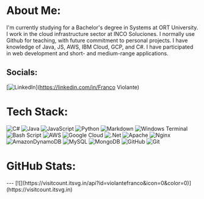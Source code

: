 # About Me:
I'm currently studying for a Bachelor's degree in Systems at ORT University. I work in the cloud infrastructure sector at INCO Soluciones. I normally use Github for teaching, with future commitment to personal projects. I have knowledge of Java, JS, AWS, IBM Cloud, GCP, and C#. I have participated in web development and short- and medium-range applications.


## Socials:
[![LinkedIn](https://img.shields.io/badge/LinkedIn-%230077B5.svg?logo=linkedin&logoColor=white)](https://linkedin.com/in/Franco Violante) 

# Tech Stack:
![C#](https://img.shields.io/badge/c%23-%23239120.svg?style=for-the-badge&logo=csharp&logoColor=white) ![Java](https://img.shields.io/badge/java-%23ED8B00.svg?style=for-the-badge&logo=openjdk&logoColor=white) ![JavaScript](https://img.shields.io/badge/javascript-%23323330.svg?style=for-the-badge&logo=javascript&logoColor=%23F7DF1E) ![Python](https://img.shields.io/badge/python-3670A0?style=for-the-badge&logo=python&logoColor=ffdd54) ![Markdown](https://img.shields.io/badge/markdown-%23000000.svg?style=for-the-badge&logo=markdown&logoColor=white) ![Windows Terminal](https://img.shields.io/badge/Windows%20Terminal-%234D4D4D.svg?style=for-the-badge&logo=windows-terminal&logoColor=white) ![Bash Script](https://img.shields.io/badge/bash_script-%23121011.svg?style=for-the-badge&logo=gnu-bash&logoColor=white) ![AWS](https://img.shields.io/badge/AWS-%23FF9900.svg?style=for-the-badge&logo=amazon-aws&logoColor=white) ![Google Cloud](https://img.shields.io/badge/GoogleCloud-%234285F4.svg?style=for-the-badge&logo=google-cloud&logoColor=white) ![.Net](https://img.shields.io/badge/.NET-5C2D91?style=for-the-badge&logo=.net&logoColor=white) ![Apache](https://img.shields.io/badge/apache-%23D42029.svg?style=for-the-badge&logo=apache&logoColor=white) ![Nginx](https://img.shields.io/badge/nginx-%23009639.svg?style=for-the-badge&logo=nginx&logoColor=white) ![AmazonDynamoDB](https://img.shields.io/badge/Amazon%20DynamoDB-4053D6?style=for-the-badge&logo=Amazon%20DynamoDB&logoColor=white) ![MySQL](https://img.shields.io/badge/mysql-4479A1.svg?style=for-the-badge&logo=mysql&logoColor=white) ![MongoDB](https://img.shields.io/badge/MongoDB-%234ea94b.svg?style=for-the-badge&logo=mongodb&logoColor=white) ![GitHub](https://img.shields.io/badge/github-%23121011.svg?style=for-the-badge&logo=github&logoColor=white) ![Git](https://img.shields.io/badge/git-%23F05033.svg?style=for-the-badge&logo=git&logoColor=white)
# GitHub Stats:
<!--![](https://github-readme-stats.vercel.app/api?username=violantefranco&theme=dark&hide_border=false&include_all_commits=false&count_private=false)<br/>
![](https://nirzak-streak-stats.vercel.app/?user=violantefranco&theme=dark&hide_border=false)<br/>
![](https://github-readme-stats.vercel.app/api/top-langs/?username=violantefranco&theme=dark&hide_border=false&include_all_commits=false&count_private=false&layout=compact) --!>

---
[![](https://visitcount.itsvg.in/api?id=violantefranco&icon=0&color=0)](https://visitcount.itsvg.in)

<!-- Proudly created with GPRM ( https://gprm.itsvg.in ) -->
